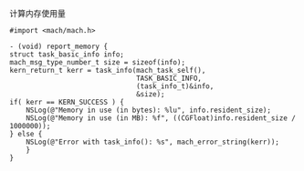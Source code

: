 计算内存使用量

	#import <mach/mach.h>
	
	- (void) report_memory {
    struct task_basic_info info;
    mach_msg_type_number_t size = sizeof(info);
    kern_return_t kerr = task_info(mach_task_self(),
                                   TASK_BASIC_INFO,
                                   (task_info_t)&info,
                                   &size);
    if( kerr == KERN_SUCCESS ) {
        NSLog(@"Memory in use (in bytes): %lu", info.resident_size);
        NSLog(@"Memory in use (in MB): %f", ((CGFloat)info.resident_size / 1000000));
    } else {
        NSLog(@"Error with task_info(): %s", mach_error_string(kerr));
    	}
	}